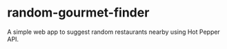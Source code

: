 # random-gourmet-finder
A simple web app to suggest random restaurants nearby using Hot Pepper API.
